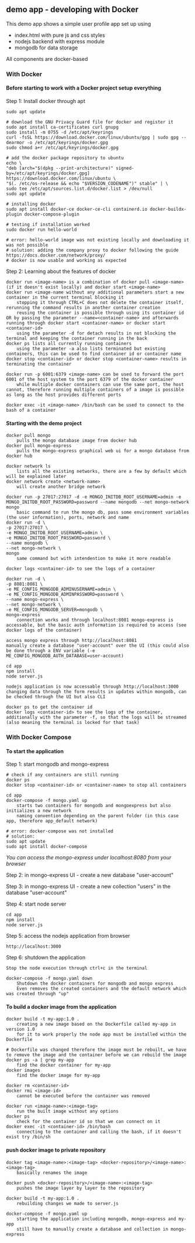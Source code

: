 ## demo app - developing with Docker

This demo app shows a simple user profile app set up using 
- index.html with pure js and css styles
- nodejs backend with express module
- mongodb for data storage

All components are docker-based

### With Docker

#### Before starting to work with a Docker project setup everything

Step 1: Install docker through apt

    sudo apt update

    # download the GNU Privacy Guard file for docker and register it
    sudo apt install ca-certificates curl gnupg
    sudo install -m 0755 -d /etc/apt/keyrings
    curl -fsSL https://download.docker.com/linux/ubuntu/gpg | sudo gpg --dearmor -o /etc/apt/keyrings/docker.gpg
    sudo chmod a+r /etc/apt/keyrings/docker.gpg

    # add the docker package repository to ubuntu
    echo \
    "deb [arch="$(dpkg --print-architecture)" signed-by=/etc/apt/keyrings/docker.gpg] https://download.docker.com/linux/ubuntu \
    "$(. /etc/os-release && echo "$VERSION_CODENAME")" stable" | \
    sudo tee /etc/apt/sources.list.d/docker.list > /dev/null
    sudo apt update

    # installing docker    
    sudo apt install docker-ce docker-ce-cli containerd.io docker-buildx-plugin docker-compose-plugin

    # testing if installation worked
    sudo docker run hello-world

    # error: hello-world image was not existing locally and downloading it was not possible
    # solution: adding the company proxy to docker following the guide https://docs.docker.com/network/proxy/
    # docker is now usable and working as expected

Step 2: Learning about the features of docker

    docker run <image-name> is a combination of docker pull <image-name> (if it doesn't exist locally) and docker start <image-name>
    docker run <image-name without any additional parameters start a new container in the current terminal blocking it
        stopping it through CTRL+C does not delete the container itself, rerunning the command results in another container creation
        reusing the container is possible through using its container id OR by passing the parameter --name=<container-name> and afterwards running through docker start <container-name> or docker start <container-id>
        using the parameter -d for detach results in not blocking the terminal and keeping the container running in the back
    docker ps lists all currently running containers
        using the parameter -a also lists terminated but existing containers, this can be used to find container id or container name
    docker stop <container-id> or docker stop <container-name> results in terminating the container

    docker run -p 6001:6379 <image-name> can be used to forward the port 6001 of the host system to the port 6379 of the docker container
        while multiple docker containers can use the same port, the host cannot, therefore running multiple containers of a image is possible as long as the host provides different ports

    docker exec -it <image-name> /bin/bash can be used to connect to the bash of a container

#### Starting with the demo project

    docker pull mongo
        pulls the mongo database image from docker hub
    docker pull mongo-express
        pulls the mongo-express graphical web ui for a mongo database from docker hub

    docker network ls
        lists all the existing networks, there are a few by default which will be explained later
    docker network create <network-name>
        will create another bridge network

    docker run -p 27017:27017 -d -e MONGO_INITDB_ROOT_USERNAME=admin -e MONGO_INITDB_ROOT_PASSWORD=password --name mongodb --net mongo-network mongo
        basic command to run the mongo db, pass some environment variables (the user information), ports, network and name
    docker run -d \
    -p 27017:27017 \
    -e MONGO_INITDB_ROOT_USERNAME=admin \
    -e MONGO_INITDB_ROOT_PASSWORD=password \
    --name mongodb \
    --net mongo-network \
    mongo
        same command but with intendention to make it more readable 

    docker logs <container-id> to see the logs of a container

    docker run -d \
    -p 8081:8081 \
    -e ME_CONFIG_MONGODB_ADMINUSERNAME=admin \
    -e ME_CONFIG_MONGODB_ADMINPASSWORD=password \
    --name mongo-express \
    --net mongo-network \
    -e ME_CONFIG_MONGODB_SERVER=mongodb \
    mongo-express
        connection works and through localhost:8081 mongo-express is accessable, but the basic auth information is required to access (see docker logs of the container)

    access mongo express through http://localhost:8081
    manually create a database "user-account" over the UI (this could also be done through a ENV variable (-e ME_CONFIG_MONGODB_AUTH_DATABASE=user-account)

    cd app
    npm install 
    node server.js

    nodejs application is now accessable through http://localhost:3000
    changing data through the form results in updates within mongodb, can be checked through the UI but also CLI
    
    docker ps to get the container id
    docker logs <container-id> to see the logs of the container, additionally with the parameter -f, so that the logs will be streamed (also meaning the terminal is locked for that task)

### With Docker Compose

#### To start the application

Step 1: start mongodb and mongo-express

    # check if any containers are still running
    docker ps
    docker stop <container-id> or <container-name> to stop all containers

    cd app
    docker-compose -f mongo.yaml up
        starts two containers for mongodb and mongoexpress but also initializes a new network
        naming convention depending on the parent folder (in this case app, therefore app_default network)

    # error: docker-compose was not installed
    # solution:
    sudo apt update
    sudo apt install docker-compose
    
_You can access the mongo-express under localhost:8080 from your browser_
    
Step 2: in mongo-express UI - create a new database "user-account"

Step 3: in mongo-express UI - create a new collection "users" in the database "user-account"       
    
Step 4: start node server 

    cd app
    npm install
    node server.js
    
Step 5: access the nodejs application from browser 

    http://localhost:3000

Step 6: shutdown the application

    Stop the node execution through ctrl+c in the terminal

    docker-compose -f mongo.yaml down
        Shutdown the docker containers for mongodb and mongo express
        Even removes the created containers and the default network which was created through "up"

#### To build a docker image from the application

    docker build -t my-app:1.0 .
        creating a new image based on the Dockerfile called my-app in version 1.0
        for it to work properly the node app must be installed within the Dockerfile

    # Dockerfile was changed therefore the image must be rebuilt, we have to remove the image and the container before we can rebuild the image
    docker ps -a | grep my-app
        find the docker container for my-app
    docker images
        find the docker image for my-app
    
    docker rm <container-id>
    docker rmi <image-id>
        cannot be executed before the container was removed

    docker run <image-name>:<image-tag>
        run the built image without any options
    docker ps
        check for the container id so that we can connect on it
    docker exec -it <container-id> /bin/bash
        connecting to the container and calling the bash, if it doesn't exist try /bin/sh

#### push docker image to private repository

    docker tag <image-name>:<image-tag> <docker-repository>/<image-name>:<image-tag>
        basically renames the image

    docker push <docker-repository>/<image-name>:<image-tag>
        pushes the image layer by layer to the repository

    docker build -t my-app:1.0 .
        rebuilding changes we made to server.js

    docker-compose -f mongo.yaml up
        starting the application including mongodb, mongo-express and my-app
        still have to manually create a database and collection in mongo-express